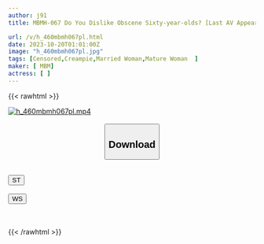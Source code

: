 ```yaml
---
author: j91
title: MBMH-067 Do You Dislike Obscene Sixty-year-olds? [Last AV Appearance Of Life] 5 Mature Women Who Are Penetrated Deep Inside And Are Painfully Disturbed For The First Time 10

url: /v/h_460mbmh067pl.html
date: 2023-10-20T01:01:00Z
image: "h_460mbmh067pl.jpg"
tags: [Censored,Creampie,Married Woman,Mature Woman	 ]
maker: [ MBM]
actress: [ ]
---
```



{{< rawhtml >}}

<div class="video" data-videoid="oxZeo8jXWKsJLAp">
    <a href="javascript:;">
        <img src="https://my.j91.asia/v/h_460mbmh067pl.jpg" width="WIDTH" height="HEIGHT" alt="h_460mbmh067pl.mp4" loading="lazy">
    </a>
</div>

<script type="text/javascript" src="https://j91.asia/asset/on-demand-st.js"></script>

<br>
  <link rel="stylesheet" href="https://j91.asia/asset/bs5.css">
  
  <center>
  <button class="btn btn-primary" type="button" data-bs-toggle="collapse" data-bs-target=".multi-collapse" aria-expanded="false" aria-controls="multiCollapseExample1 multiCollapseExample2"><h2>Download</h2></button></center>
</p>
<div class="row">
  <div class="col">
    <div class="collapse multi-collapse" id="multiCollapseExample1">
      <div class="card card-body">
	      	      <br>
<div class="buttons">  
<a href="https://streamtape.to/v/oxZeo8jXWKsJLAp"><button class="btn-hover color-3"><i class="fa fa-download"></i> ST</button></a></div>
    </div>
  </div>
</div>
  <div class="col">
    <div class="collapse multi-collapse" id="multiCollapseExample2">
      <div class="card card-body">
	      <br>
<div class="buttons">
    <a href="https://wolfstream.tv/iilmy2hjsklf"><button class="btn-hover color-9"><i class="fa fa-download"></i> WS</button></a></div>
<br><br>
      </div>
    </div>
  </div>
</div>

{{< /rawhtml >}}